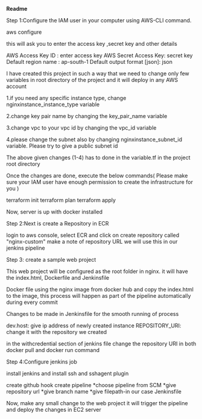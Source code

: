 <b>Readme</b> 

Step 1:Configure the IAM user in your computer using AWS-CLI command.

aws configure

this will ask you to enter the access key ,secret key and other details

AWS Access Key ID : enter access key
AWS Secret Access Key: secret key
Default region name : ap-south-1
Default output format [json]: json

I have created this project in such a way that we need to change only few variables in root directory of the project and it will deploy in any AWS account

1.if you need any specific instance type, change nginxinstance_instance_type variable

2.change key pair name by changing the key_pair_name variable

3.change vpc to your vpc id by changing the vpc_id variable

4.please change the subnet also by changing nginxinstance_subnet_id variable. Please try to give a public subnet id

The above given changes (1-4) has to done in the variable.tf in the project root directory

Once the changes are done, execute the below commands( Please make sure your IAM user  have enough permission to create the infrastructure for you )


terraform init
terraform plan
terraform apply


Now, server is up with docker installed

Step 2:Next is create a Repository in ECR

login to aws console, select ECR and click on create repository called "nginx-custom" make a note of repository URL we will use this in our jenkins pipeline


Step 3: create a sample web project 

This web project will be configured as the root folder in nginx. it will have the index.html, Dockerfile and Jenkinsfile

Docker file using the nginx image from docker hub and  copy the index.html to the image, this process will happen as part of the pipeline automatically during every commit

Changes to be made in Jenkinsfile for the smooth running of process

dev.host: give ip address of newly created instance
REPOSITORY_URI: change it with the repository we created 

in the withcredential section of jenkins file change the repository URI in both docker pull and docker run command



Step 4:Configure jenkins job 

install jenkins and install ssh and sshagent plugin

create github hook
create pipeline
  *choose pipeline from SCM
  *give repository url
  *give branch name
  *give filepath-in our case Jenkinsfile



Now, make any small change to the web project it will trigger the pipeline and deploy the changes in EC2 server














